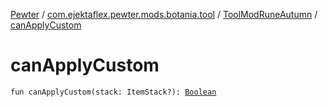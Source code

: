 [Pewter](../../index.md) / [com.ejektaflex.pewter.mods.botania.tool](../index.md) / [ToolModRuneAutumn](index.md) / [canApplyCustom](./can-apply-custom.md)

# canApplyCustom

`fun canApplyCustom(stack: ItemStack?): `[`Boolean`](https://kotlinlang.org/api/latest/jvm/stdlib/kotlin/-boolean/index.html)